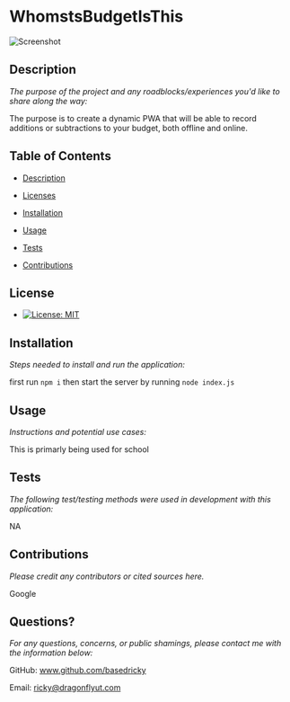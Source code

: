 
  
  # WhomstsBudgetIsThis
  
  ![Screenshot](../public/assets/budget.png?raw=true)

  ## Description

  *The purpose of the project and any roadblocks/experiences you'd like to share along the way:*

  The purpose is to create a dynamic PWA that will be able to record additions or subtractions to your budget, both offline and online.

  
  ## Table of Contents
 
  * [Description](#description)

  * [Licenses](#licenses)  

  * [Installation](#installation)  

  * [Usage](#usage)  

  * [Tests](#tests)
  
  * [Contributions](#contributions)
  
  ## License
  
  * [![License: MIT](https://img.shields.io/badge/License-MIT-yellow.svg)](https://opensource.org/licenses/MIT)
  
  
  ## Installation
  
  *Steps needed to install and run the application:*
  
  first run `npm i` then start the server by running `node index.js`
  
  ## Usage 
  
  *Instructions and potential use cases:*
  
  This is primarly being used for school
  
  ## Tests 
  
  *The following test/testing methods were used in development with this application:*
  
  NA
  
  ## Contributions
  
  *Please credit any contributors or cited sources here.*
  
  Google
   
  ## Questions?
   
  *For any questions, concerns, or public shamings, please contact me with the information below:*
 
  GitHub: www.github.com/basedricky
    
  Email: ricky@dragonflyut.com
  